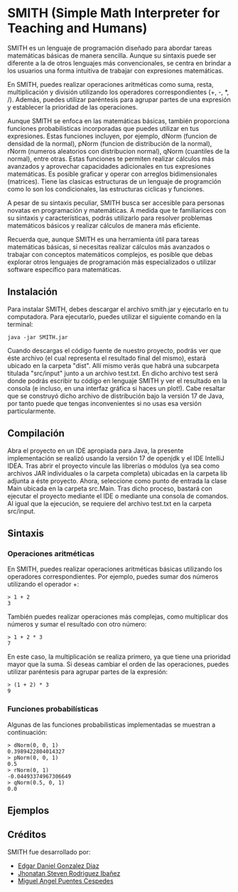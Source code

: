 # SMITH (Simple Math Interpreter for Teaching and Humans)
SMITH es un lenguaje de programación diseñado para abordar tareas matemáticas básicas de manera sencilla. Aunque su sintaxis puede ser diferente a la de otros lenguajes más convencionales, se centra en brindar a los usuarios una forma intuitiva de trabajar con expresiones matemáticas.

En SMITH, puedes realizar operaciones aritméticas como suma, resta, multiplicación y división utilizando los operadores correspondientes (+, -, *, /). Además, puedes utilizar paréntesis para agrupar partes de una expresión y establecer la prioridad de las operaciones.

Aunque SMITH se enfoca en las matemáticas básicas, también proporciona funciones probabilisticas incorporadas que puedes utilizar en tus expresiones. Estas funciones incluyen, por ejemplo, dNorm (funcion de densidad de la normal), pNorm (funcion de distribución de la normal), rNorm (numeros aleatorios con distribucion normal), qNorm (cuantiles de la normal), entre otras. Estas funciones te permiten realizar cálculos más avanzados y aprovechar capacidades adicionales en tus expresiones matemáticas. Es posible graficar y operar con arreglos bidimensionales (matrices). Tiene las clasicas estructuras de un lenguaje de programción como lo son los condicionales, las estructuras ciclicas y funciones.

A pesar de su sintaxis peculiar, SMITH busca ser accesible para personas novatas en programación y matemáticas. A medida que te familiarices con su sintaxis y características, podrás utilizarlo para resolver problemas matemáticos básicos y realizar cálculos de manera más eficiente.

Recuerda que, aunque SMITH es una herramienta útil para tareas matemáticas básicas, si necesitas realizar cálculos más avanzados o trabajar con conceptos matemáticos complejos, es posible que debas explorar otros lenguajes de programación más especializados o utilizar software específico para matemáticas.

## Instalación
Para instalar SMITH, debes descargar el archivo smith.jar y ejecutarlo en tu computadora. Para ejecutarlo, puedes utilizar el siguiente comando en la terminal:

```
java -jar SMITH.jar
```

Cuando descargas el código fuente de nuestro proyecto, podrás ver que éste archivo (el cual representa el resultado final del mismo), estará ubicado en la carpeta
"dist". Allí mismo verás que habrá una subcarpeta titulada "src/input" junto a un archivo test.txt. En dicho archivo test será donde podrás escribir tu código en lenguaje
SMITH y ver el resultado en la consola (e incluso, en una interfaz gráfica si haces un plot!). Cabe resaltar que se construyó dicho archivo de distribución
bajo la versión 17 de Java, por tanto puede que tengas inconvenientes si no usas esa versión particularmente.
## Compilación
Abra el proyecto en un IDE apropiada para Java, la presente implementación se realizó usando la versión 17 de openjdk y el IDE IntelliJ IDEA.
Tras abrir el proyecto vincule las librerías o módulos (ya sea como archivos JAR individuales o la carpeta completa) ubicadas en la carpeta lib adjunta a éste proyecto.
Ahora, seleccione como punto de entrada la clase Main ubicada en la carpeta src.Main. Tras dicho proceso, bastará con ejecutar el proyecto mediante el IDE o mediante una
consola de comandos. Al igual que la ejecución, se requiere del archivo test.txt en la carpeta src/input.
## Sintaxis
### Operaciones aritméticas
En SMITH, puedes realizar operaciones aritméticas básicas utilizando los operadores correspondientes. Por ejemplo, puedes sumar dos números utilizando el operador +:

```
> 1 + 2
3
```

También puedes realizar operaciones más complejas, como multiplicar dos números y sumar el resultado con otro número:

```
> 1 + 2 * 3
7
```

En este caso, la multiplicación se realiza primero, ya que tiene una prioridad mayor que la suma. Si deseas cambiar el orden de las operaciones, puedes utilizar paréntesis para agrupar partes de la expresión:

```
> (1 + 2) * 3
9
```

### Funciones probabilísticas

Algunas de las funciones probabilisticas implementadas se muestran a continuación:

```
> dNorm(0, 0, 1)
0.3989422804014327
> pNorm(0, 0, 1)
0.5
> rNorm(0, 1)
-0.04493374967306649
> qNorm(0.5, 0, 1)
0.0
```

## Ejemplos

## Créditos
SMITH fue desarrollado por:
- [Edgar Daniel Gonzalez Diaz](edgonzalezdi@unal.edu.co)
- [Jhonatan Steven Rodriguez Ibañez](jhrodriguezi@unal.edu.co)
- [Miguel Angel Puentes Cespedes](mipuentesc@unal.edu.co)
